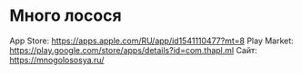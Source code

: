 # Много лосося

App Store: https://apps.apple.com/RU/app/id1541110477?mt=8
Play Market: https://play.google.com/store/apps/details?id=com.thapl.ml
Сайт: https://mnogolososya.ru/